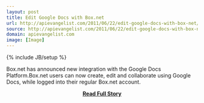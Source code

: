 ```yaml
---
layout: post
title: Edit Google Docs with Box.net
url: http://apievangelist.com/2011/06/22/edit-google-docs-with-box-net/
source: http://apievangelist.com/2011/06/22/edit-google-docs-with-box-net/
domain: apievangelist.com
image: [Image]
---
```

{% include JB/setup %}<p>Box.net has announced new integration with the Google Docs Platform.Box.net users can now create, edit and collaborate using Google Docs, while logged into their regular Box.net account.</p>
<center><p><a href="http://apievangelist.com/2011/06/22/edit-google-docs-with-box-net/" style='padding:25px; font-sze:18px; font-weight: bold;'>Read Full Story</a></p></center>
